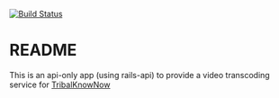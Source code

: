 [![Build Status](https://travis-ci.org/edk/transcode_service.svg?branch=master)](https://travis-ci.org/edk/transcode_service)

# README

This is an api-only app (using rails-api) to provide a video transcoding service for
[TribalKnowNow](https://github.com/edk/tribalknow)


